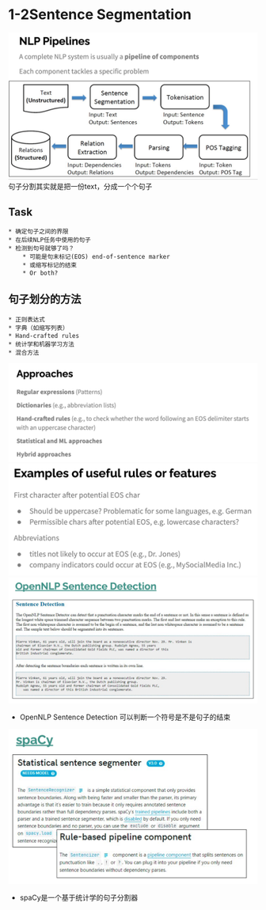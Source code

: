 # 1-2Sentence Segmentation
![](1-2Sentence%20Segmentation/%E6%88%AA%E5%B1%8F2021-02-16%2016.32.34.png)
句子分割其实就是把一份text，分成一个个句子
## Task
	* 确定句子之间的界限
	* 在后续NLP任务中使用的句子
	* 检测到句号就够了吗？
		* 可能是句末标记(EOS) end-of-sentence marker 
		* 或缩写标记的结束 
		* Or both?

## 句子划分的方法
	* 正则表达式
	* 字典（如缩写列表）
	* Hand-crafted rules
	* 统计学和机器学习方法
	* 混合方法
![](1-2Sentence%20Segmentation/%E6%88%AA%E5%B1%8F2021-02-09%2010.31.56.png)
![](1-2Sentence%20Segmentation/%E6%88%AA%E5%B1%8F2021-02-09%2010.36.11.png)
![](1-2Sentence%20Segmentation/%E6%88%AA%E5%B1%8F2021-02-09%2010.36.30.png)
* OpenNLP Sentence Detection 可以判断一个符号是不是句子的结束

![](1-2Sentence%20Segmentation/%E6%88%AA%E5%B1%8F2021-02-09%2010.36.41.png)
* spaCy是一个基于统计学的句子分割器

 
